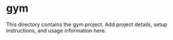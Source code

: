# gym

This directory contains the gym project. Add project details, setup instructions, and usage information here. 